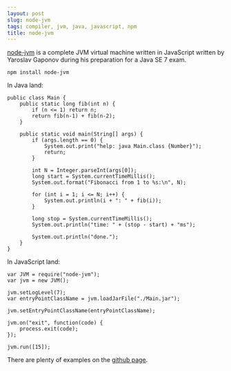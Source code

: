 ```yaml
---
layout: post
slug: node-jvm
tags: compiler, jvm, java, javascript, npm
title: node-jvm
---
```

[node-jvm](https://github.com/YaroslavGaponov/node-jvm) is a complete
JVM virtual machine written in JavaScript written by Yaroslav Gaponov
during his preparation for a Java SE 7 exam.

    npm install node-jvm

In Java land:

    public class Main {
        public static long fib(int n) {
            if (n <= 1) return n;
            return fib(n-1) + fib(n-2);
        }

        public static void main(String[] args) {
            if (args.length == 0) {
                System.out.print("help: java Main.class {Number}");
                return;
            }

            int N = Integer.parseInt(args[0]);
            long start = System.currentTimeMillis();
            System.out.format("Fibonacci from 1 to %s:\n", N);

            for (int i = 1; i <= N; i++) {
                System.out.println(i + ": " + fib(i));
            }

            long stop = System.currentTimeMillis();
            System.out.println("time: " + (stop - start) + "ms");

            System.out.println("done.");
        }
    }

In JavaScript land:

    var JVM = require("node-jvm");
    var jvm = new JVM();

    jvm.setLogLevel(7);
    var entryPointClassName = jvm.loadJarFile("./Main.jar");

    jvm.setEntryPointClassName(entryPointClassName);

    jvm.on("exit", function(code) {
        process.exit(code);
    });

    jvm.run([15]);

There are plenty of examples on the [github
page](https://github.com/YaroslavGaponov/node-jvm).

